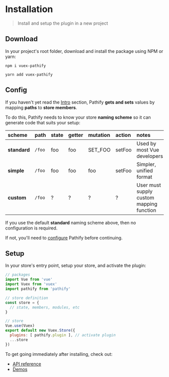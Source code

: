 # Installation

> Install and setup the plugin in a new project

## Download

In your project's root folder, download and install the package using NPM or yarn:

```shell
npm i vuex-pathify
```
```shell
yarn add vuex-pathify
```

## Config

If you haven't yet read the [Intro](/intro/pathify.md) section, Pathify **gets and sets** values by mapping **paths** to **store members**.

To do this, Pathify needs to know your store **naming scheme** so it can generate code that suits your setup:

scheme|path|state|getter|mutation|action|notes
:---|:---|:---|:---|:---|:---|:---
**standard**|`/foo`|foo|foo|SET_FOO|setFoo|Used by most Vue developers
**simple**|`/foo`|foo|foo|foo|setFoo|Simpler, unified format
**custom**|`/foo`|?|?|?|?|User must supply custom mapping function

If you use the default **standard** naming scheme above, then no configuration is required.
 
If not, you'll need to [configure](/setup/config.md) Pathify before continuing.

## Setup

In your store's entry point, setup your store, and activate the plugin:

```js
// packages
import Vue from 'vue'
import Vuex from 'vuex'
import pathify from 'pathify'

// store definition
const store = {
  // state, members, modules, etc
}

// store
Vue.use(Vuex)
export default new Vuex.Store({
  plugins: [ pathify.plugin ], // activate plugin
  ...store
})
```

To get going immediately after installing, check out:

- [API reference](/api/index.md)
- [Demos](/intro/demos.md)   


